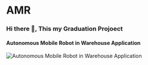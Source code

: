 # AMR
### Hi there 👋, This my Graduation Projoect
#### Autonomous Mobile Robot in Warehouse Application
![Autonomous Mobile Robot in Warehouse Application]([https://kinetic-vision.com/wp-content/uploads/2021/02/Architecture-2.jpg](https://github.com/YossefAly/Autonomous-Car/blob/main/AMR.png))
